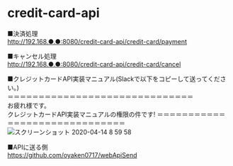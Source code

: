 # credit-card-api
■決済処理<br>
http://192.168.●.●:8080/credit-card-api/credit-card/payment

■キャンセル処理<br>
http://192.168.●.●:8080/credit-card-api/credit-card/cancel

■クレジットカードAPI実装マニュアル(Slackで以下をコピーして送ってください。)<br>
＝＝＝＝＝＝＝＝＝＝＝＝＝＝＝＝＝＝＝＝＝＝＝＝＝＝＝＝＝＝<br>
お疲れ様です。<br>
クレジットカードAPI実装マニュアルの権限の件です!
＝＝＝＝＝＝＝＝＝＝＝＝＝＝＝＝＝＝＝＝＝＝＝＝＝＝＝＝＝＝<br>
![スクリーンショット 2020-04-14 8 59 58](https://user-images.githubusercontent.com/46299780/79172118-c9f39280-7e2e-11ea-9ac7-2771d3d717da.png)

■APIに送る側<br>
https://github.com/oyaken0717/webApiSend
